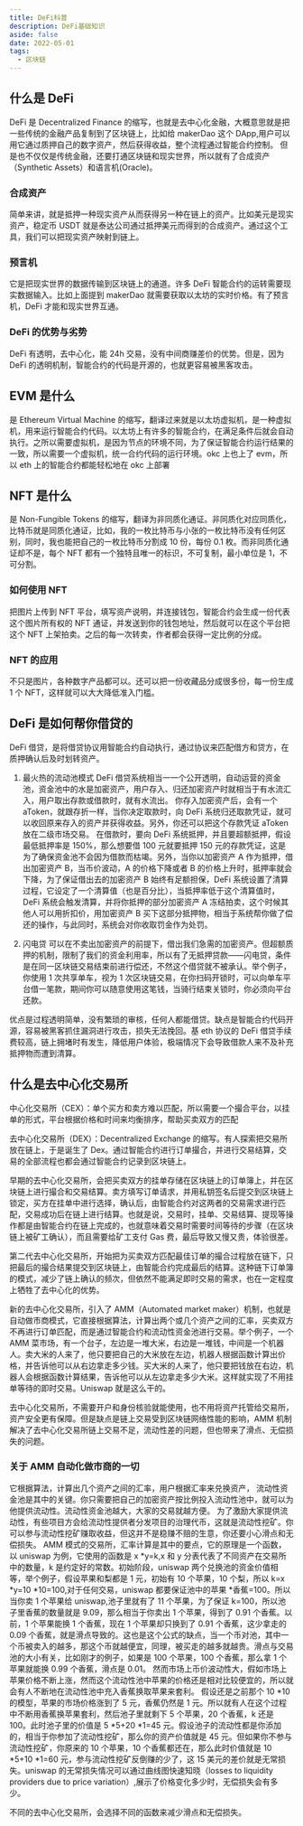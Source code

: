 ```yaml
---
title: DeFi科普
description: DeFi基础知识
aside: false
date: 2022-05-01
tags:
  - 区块链
---
```

## 什么是 DeFi

DeFi 是 Decentralized Finance 的缩写，也就是去中心化金融，大概意思就是把一些传统的金融产品复制到了区块链上，比如给 makerDao 这个 DApp,用户可以用它通过质押自己的数字资产，然后获得收益，整个流程通过智能合约控制。
但是也不仅仅是传统金融，还要打通区块链和现实世界，所以就有了合成资产（Synthetic Assets）和语言机(Oracle)。

### 合成资产

简单来讲，就是抵押一种现实资产从而获得另一种在链上的资产。比如美元是现实资产，稳定币 USDT 就是泰达公司通过抵押美元而得到的合成资产。通过这个工具，我们可以把现实资产映射到链上。

### 预言机

它是把现实世界的数据传输到区块链上的通道。许多 DeFi 智能合约的运转需要现实数据输入。比如上面提到 makerDao 就需要获取以太坊的实时价格。有了预言机，DeFi 才能和现实世界互通。

### DeFi 的优势与劣势

DeFi 有透明，去中心化，能 24h 交易，没有中间商赚差价的优势。但是，因为 DeFi 的透明机制，智能合约的代码是开源的，也就更容易被黑客攻击。

## EVM 是什么

是 Ethereum Virtual Machine 的缩写，翻译过来就是以太坊虚拟机，是一种虚拟机，用来运行智能合约代码。以太坊上有许多的智能合约，在满足条件后就会自动执行。之所以需要虚拟机，是因为节点的环境不同，为了保证智能合约运行结果的一致，所以需要一个虚拟机，统一合约代码的运行环境。okc 上也上了 evm，所以 eth 上的智能合约都能轻松地在 okc 上部署

## NFT 是什么

是 Non-Fungible Tokens 的缩写，翻译为非同质化通证。非同质化对应同质化，比特币就是同质化通证，比如，我的一枚比特币与小张的一枚比特币没有任何区别，同时，我也能把自己的一枚比特币分割成 10 份，每份 0.1 枚。而非同质化通证却不是，每个 NFT 都有一个独特且唯一的标识，不可复制，最小单位是 1，不可分割。

### 如何使用 NFT

把图片上传到 NFT 平台，填写资产说明，并连接钱包，智能合约会生成一份代表这个图片所有权的 NFT 通证，并发送到你的钱包地址，然后就可以在这个平台把这个 NFT 上架拍卖。之后的每一次转卖，作者都会获得一定比例的分成。

### NFT 的应用

不只是图片，各种数字产品都可以。还可以把一份收藏品分成很多份，每一份生成 1 个 NFT，这样就可以大大降低准入门槛。

## DeFi 是如何帮你借贷的

DeFi 借贷，是将借贷协议用智能合约自动执行，通过协议来匹配借方和贷方，在质押确认后及时划转资产。

1. 最火热的流动池模式
   DeFi 借贷系统相当一一个公开透明，自动运营的资金池，资金池中的水是加密资产，用户存入、归还加密资产时就相当于有水流汇入，用户取出存款或借款时，就有水流出。
   你存入加密资产后，会有一个 aToken，就跟存折一样，当你决定取款时，向 DeFi 系统归还取款凭证，就可以收回原来存入的资产并获得收益。另外，你还可以把这个存款凭证 aToken 放在二级市场交易。
   在借款时，要向 DeFi 系统抵押，并且要超额抵押，假设最低抵押率是 150%，那么想要借 100 元就要抵押 150 元的存款凭证，这是为了确保资金池不会因为借款而枯竭。另外，当你以加密资产 A 作为抵押，借出加密资产 B，当币价波动，A 的价格下降或者 B 的价格上升时，抵押率就会下降，为了保证借出去的加密资产 B 始终有足额担保，DeFi 系统设置了清算过程，它设定了一个清算值（也是百分比），当抵押率低于这个清算值时，DeFi 系统会触发清算，并将你抵押的部分加密资产 A 冻结拍卖，这个时候其他人可以用折扣价，用加密资产 B 买下这部分抵押物，相当于系统帮你做了偿还的操作，与此同时，系统会对你收取罚金作为处罚。

2. 闪电贷
   可以在不卖出加密资产的前提下，借出我们急需的加密资产。但超额质押的机制，限制了我们的资金利用率，所以有了无抵押贷款——闪电贷，条件是在同一区块链交易结束前进行偿还，不然这个借贷就不被承认。举个例子，你使用 1 次共享单车，视为 1 次区块链交易，在你扫码开锁时，可以向单车平台借一笔款，期间你可以随意使用这笔钱，当骑行结束关锁时，你必须向平台还款。

优点是过程透明简单，没有繁琐的审核，任何人都能借贷。缺点是智能合约代码开源，容易被黑客抓住漏洞进行攻击，损失无法挽回。基 eth 协议的 DeFi 借贷手续费较高，链上拥堵时有发生，降低用户体验，极端情况下会导致借款人来不及补充抵押物而遭到清算。

## 什么是去中心化交易所

中心化交易所（CEX）：单个买方和卖方难以匹配，所以需要一个撮合平台，以挂单的形式，平台根据价格和时间来均衡排序，帮助买卖双方的匹配

去中心化交易所（DEX）：Decentralized Exchange 的缩写。有人探索把交易所放在链上，于是诞生了 Dex。通过智能合约进行订单撮合，并进行交易结算，交易的全部流程也都会通过智能合约记录到区块链上。

早期的去中心化交易所，会把买卖双方的挂单存储在区块链上的订单簿上，并在区块链上进行撮合和交易结算。卖方填写订单请求，并用私钥签名后提交到区块链上锁定，买方在挂单中进行选择，确认后，由智能合约对这两者的交易需求进行匹配，交易成功后在链上进行结算。也就是说，交易时，挂单、交易结算、提现等操作都是由智能合约在链上完成的，也就意味着交易时需要时间等待的步骤（在区块链上被矿工确认），而且需要给矿工支付 Gas 费，最后导致又慢又贵，体验很差。

第二代去中心化交易所，开始把为买卖双方匹配最佳订单的撮合过程放在链下，只把最后的撮合结果提交到区块链上，由智能合约完成最后的结算。这种链下订单簿的模式，减少了链上确认的频次，但依然不能满足即时交易的需求，也在一定程度上牺牲了去中心化的优势。

新的去中心化交易所，引入了 AMM（Automated market maker）机制，也就是自动做市商模式，它直接根据算法，计算出两个或几个资产之间的汇率，买卖双方不再进行订单匹配，而是通过智能合约和流动性资金池进行交易。举个例子，一个 AMM 菜市场，有一个台子，左边是一堆大米，右边是一堆钱，中间是一个机器人。卖大米的人来了，他只要把自己的大米放在左边，机器人根据函数计算出价格，并告诉他可以从右边拿走多少钱。买大米的人来了，他只要把钱放在右边，机器人会根据函数计算结果，告诉他可以从左边拿走多少大米。这样就实现了不用挂单等待的即时交易。Uniswap 就是这么干的。

去中心化交易所，不需要开户和身份核验就能使用，也不用将资产托管给交易所，资产安全更有保障。但是缺点是链上交易受到区块链网络性能的影响，AMM 机制解决了去中心化交易所链上交易不足，流动性差的问题，但也带来了滑点、无偿损失的问题。

### 关于 AMM 自动化做市商的一切

它根据算法，计算出几个资产之间的汇率，用户根据汇率来兑换资产， 流动性资金池是其中的关键。你只需要把自己的加密资产按比例投入流动性池中，就可以为他提供流动性。流动性资金池越大，大家的交易就越方便。
为了激励大家提供流动性，有些项目方会给流动性提供者分发项目的治理代币，这就是流动性挖矿。你可以参与流动性挖矿赚取收益，但这并不是稳赚不赔的生意，你还要小心滑点和无偿损失。
AMM 模式的交易所，汇率计算是其中的要点，它的原理是一个函数，以 uniswap 为例，它使用的函数是 x *y=k,x 和 y 分表代表了不同资产在交易所中的数量，k 是约定好的常数。初始阶段，uniswap 两个兑换池的资金价值相等，举个例子，假设苹果和梨都是 1 元，初始有 10 个苹果，10 个梨，所以 k=x *y=10 *10=100,对于任何交易，uniswap 都要保证池中的苹果 *香蕉=100。所以当你卖 1 个苹果给 uniswap,池子里就有了 11 个苹果，为了保证 k=100，所以池子里香蕉的数量就是 9.09，那么相当于你卖出 1 个苹果，得到了 0.91 个香蕉。以前，1 个苹果能换 1 个香蕉，现在 1 个苹果却只换到了 0.91 个香蕉，这少拿走的 0.09 个香蕉，就是滑点导致的。这也是这个公式的缺点，当一个币对池，其中一个币被卖入的越多，那这个币就越便宜，同理，被买走的越多就越贵。滑点与交易池的大小有关，比如刚才的例子，如果是 100 个苹果，100 个香蕉，那么拿 1 个苹果就能换 0.99 个香蕉，滑点是 0.01。
然而市场上币价波动性大，假如市场上苹果价格不断上涨，然而这个流动性池中苹果的价格还是相对比较便宜的，所以就会有人不断地在流动性池中充入香蕉换取苹果来套利。
假设还是之前那个 10 *10 的模型，苹果的市场价格涨到了 5 元，香蕉仍然是 1 元。所以就有人在这个过程中不断用香蕉换苹果套利，然后池子里就剩下 5 个苹果，20 个香蕉，k 还是 100。此时池子里的价值是 5 *5+20 *1=45 元。假设池子的流动性都是你添加的，相当于你参加了流动性挖矿，那么你的资产价值就是 45 元。但如果你不参与流动性挖矿，你原来的 10 个苹果，10 个香蕉都还在，那么此时价值就是 10 *5+10 \*1=60 元，参与流动性挖矿反倒赚的少了，这 15 美元的差价就是无常损失。uniswap 的无常损失情况可以通过曲线图快速知晓（losses to liquidity providers due to price variation）,展示了价格变化多少时，无偿损失会有多少。

不同的去中心化交易所，会选择不同的函数来减少滑点和无偿损失。
